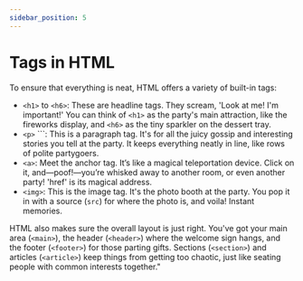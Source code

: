 ```yaml
---
sidebar_position: 5
---
```


# Tags in HTML

To ensure that everything is neat, HTML offers a variety of built-in tags:

* ```<h1>``` to ```<h6>```: These are headline tags. They scream, 'Look at me! I'm important!' You can think of ```<h1>``` as the party's main attraction, like the fireworks display, and ```<h6>``` as the tiny sparkler on the dessert tray.
*  ```<p>``` ```: This is a paragraph tag. It's for all the juicy gossip and interesting stories you tell at the party. It keeps everything neatly in line, like rows of polite partygoers.
*  ```<a>```: Meet the anchor tag. It’s like a magical teleportation device. Click on it, and—poof!—you’re whisked away to another room, or even another party! 'href' is its magical address.
* ```<img>```: This is the image tag. It's the photo booth at the party. You pop it in with a source (```src```) for where the photo is, and voila! Instant memories.

HTML also makes sure the overall layout is just right. You've got your main area (```<main>```), the header (```<header>```) where the welcome sign hangs, and the footer (```<footer>```) for those parting gifts. Sections (```<section>```) and articles (```<article>```) keep things from getting too chaotic, just like seating people with common interests together."